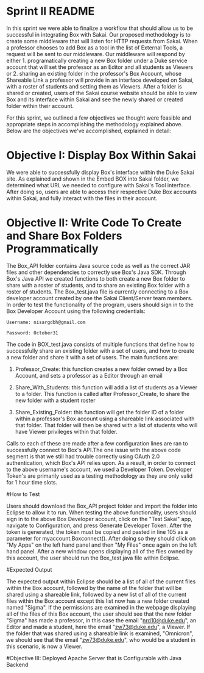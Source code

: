 # Sprint II README

In this sprint we were able to finalize a workflow that should allow us to be successful in integrating Box with Sakai. Our proposed methodology is to create some middleware that will listen for HTTP requests from Sakai. When a professor chooses to add Box as a tool in the list of External Tools, a request will be sent to our middleware. Our middleware will respond by either 1. programatically creating a new Box folder under a Duke service account that will set the professor as an Editor and all students as Viewers or 2. sharing an existing folder in the professor's Box Account, whose Shareable Link a professor will provide in an interface developed on Sakai, with a roster of students and setting them as Viewers. After a folder is shared or created, users of the Sakai course website should be able to view Box and its interface within Sakai and see the newly shared or created folder within their account.

For this sprint, we outlined a few objectives we thought were feasible and appropriate steps in accomplishing the methodology explained above. Below are the objectives we've accomplished, explained in detail:


# Objective I: Display Box Within Sakai

We were able to successfully display Box's interface within the Duke Sakai site. As explained and shown in the Embed BOX into Sakai folder, we determined what URL we needed to configure with Sakai's Tool interface. After doing so, users are able to access their respective Duke Box accounts within Sakai, and fully interact with the files in their account.

# Objective II: Write Code To Create and Share Box Folders Programmatically

The Box_API folder contains Java source code as well as the correct JAR files and other dependencies to correctly use Box's Java SDK. Through Box's Java API we created functions to both create a new Box folder to share with a roster of students, and to share an existing Box folder with a roster of students. The Box_test.java file is currently connecting to a Box developer account created by one the Sakai Client/Server team members. In order to test the functionality of the program, users should sign in to the Box Developer Account using the following credentials:

    Username: nisargdbh@gmail.com

    Password: October31

The code in BOX_test.java consists of multiple functions that define how to successfully share an existing folder with a set of users, and how to create a new folder and share it with a set of users. The main functions are: 

1. Professor_Create: this function creates a new folder owned by a Box Account, and sets a professor as a Editor through an email

2. Share_With_Students: this function will add a list of students as a Viewer to a folder. This function is called after Professor_Create, to share the new folder with a student roster

3. Share_Existing_Folder: this function will get the folder ID of a folder within a professor's Box account using a shareable link associated with that folder. That folder will then be shared with a list of students who will have Viewer privileges within that folder.

Calls to each of these are made after a few configuration lines are ran to successfully connect to Box's API.The one issue with the above code segment is that we still had trouble correctly using OAuth 2.0 authentication, which Box's API relies upon. As a result, in order to connect to the above username's account, we used a Developer Token. Developer Token's are primarily used as a testing methodology as they are  only valid for 1 hour time slots.


#How to Test

Users should download the Box_API project folder and import the folder into Eclipse to allow it to run. When testing the above functionality, users should sign in to the above Box Developer account, click on the "Test Sakai" app, navigate to Configuration, and press Generate Developer Token. After the token is generated, the token must be copied and pasted in line 105 as a parameter for myaccount.Boxconnect(). After doing so they should click on "My Apps" on the left hand panel and then "My Files" once again on the left hand panel. After a new window opens displaying all of the files owned by this account, the user should run the Box_test.java file within Eclipse. 

#Expected Output

The expected output within Eclipse should be a list of all of the current files within the Box account, followed by the name of the folder that will be shared using a shareable link, followed by a new list of all of the current files within the Box account except this list now has a new folder created named "Sigma". If the permissions are examined in the webpage displaying all of the files of this Box account, the user should see that the new folder "Sigma" has made a professor, in this case the email "nrd10@duke.edu", an Editor and made a student, here the email "zw73@duke.edu", a Viewer. If the folder that was shared using a shareable link is examined, "Omnicron", we should see that the email "zw73@duke.edu", who would be 
a student in this scenario, is now a Viewer.
 
#Objective III: Deployed Apache Server that is Configurable with Java Backend

